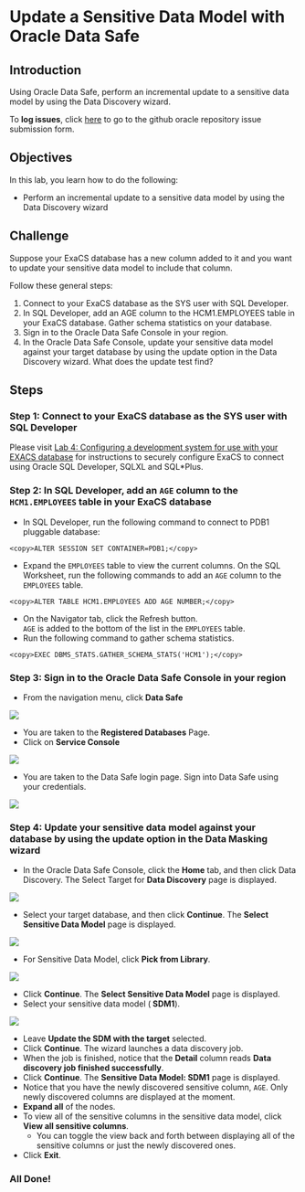 # Update a Sensitive Data Model with Oracle Data Safe

## Introduction
Using Oracle Data Safe, perform an incremental update to a sensitive data model by using the Data Discovery wizard.

To **log issues**, click [here](https://github.com/oracle/learning-library/issues/new) to go to the github oracle repository issue submission form.

## Objectives
In this lab, you learn how to do the following:
- Perform an incremental update to a sensitive data model by using the Data Discovery wizard

## Challenge
Suppose your ExaCS database has a new column added to it and you want to update your sensitive data model to include that column.

Follow these general steps:
1. Connect to your ExaCS database as the SYS user with SQL Developer.
2. In SQL Developer, add an AGE column to the HCM1.EMPLOYEES table in your ExaCS database. Gather schema statistics on your database.
3. Sign in to the Oracle Data Safe Console in your region.
4. In the Oracle Data Safe Console, update your sensitive data model against your target database by using the update option in the Data Discovery wizard. What does the update test find?

## Steps

### Step 1: Connect to your ExaCS database as the SYS user with SQL Developer

Please visit [Lab 4: Configuring a development system for use with your EXACS database](ConfigureDevClient.md) for instructions to securely configure ExaCS to connect using Oracle SQL Developer, SQLXL and SQL*Plus.
### Step 2: In SQL Developer, add an `AGE` column to the `HCM1.EMPLOYEES` table in your ExaCS database

- In SQL Developer, run the following command to connect to PDB1 pluggable database:

```
<copy>ALTER SESSION SET CONTAINER=PDB1;</copy>
```
- Expand the `EMPLOYEES` table to view the current columns.
On the SQL Worksheet, run the following commands to add an `AGE` column to the `EMPLOYEES` table.

```
<copy>ALTER TABLE HCM1.EMPLOYEES ADD AGE NUMBER;</copy>
```
- On the Navigator tab, click the Refresh button.<br>
`AGE` is added to the bottom of the list in the `EMPLOYEES` table.
- Run the following command to gather schema statistics.

```
<copy>EXEC DBMS_STATS.GATHER_SCHEMA_STATS('HCM1');</copy>
```
### Step 3: Sign in to the Oracle Data Safe Console in your region

- From the navigation menu, click **Data Safe**

![](./images/dbsec/datasafe/login/navigation.png " ")

- You are taken to the **Registered Databases** Page.
- Click on **Service Console**

![](./images/dbsec/datasafe/login/service-console.png " ")

- You are taken to the Data Safe login page. Sign into Data Safe using your credentials.

![](./images/dbsec/datasafe/login/sign-in.png " ")

### Step 4: Update your sensitive data model against your database by using the update option in the Data Masking wizard

- In the Oracle Data Safe Console, click the **Home** tab, and then click Data Discovery. The Select Target for **Data Discovery** page is displayed.

![](./images/dbsec/datasafe/discovery/discovery-nav.png " ")
- Select your target database, and then click **Continue**. The **Select Sensitive Data Model** page is displayed.

![](./images/dbsec/datasafe/discovery/discovery-target2.png " ")
- For Sensitive Data Model, click **Pick from Library**.

![](./images/dbsec/datasafe/discovery/library-pick.png " ")
- Click **Continue**.
The **Select Sensitive Data Model** page is displayed.
- Select your sensitive data model (**<username> SDM1**).

![](./images/dbsec/datasafe/discovery/select-target2.png " ")

- Leave **Update the SDM with the target** selected.
- Click **Continue**.
The wizard launches a data discovery job.
- When the job is finished, notice that the **Detail** column reads **Data discovery job finished successfully**.
- Click **Continue**. The **Sensitive Data Model: <username> SDM1** page is displayed.
- Notice that you have the newly discovered sensitive column, `AGE`. Only newly discovered columns are displayed at the moment.
- **Expand all** of the nodes.
- To view all of the sensitive columns in the sensitive data model, click **View all sensitive columns**.
  - You can toggle the view back and forth between displaying all of the sensitive columns or just the newly discovered ones.
- Click **Exit**.

### All Done!
